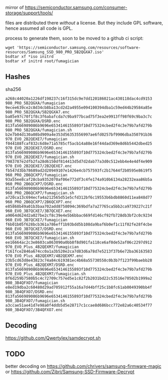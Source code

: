 mirror of https://semiconductor.samsung.com/consumer-storage/support/tools/

files are distributed there *without* a license. But they include GPL software, hence assumed all code is GPL.

process to generate them, soon to be moved to a github ci script:

```
wget 'https://semiconductor.samsung.com/resources/software-resources/Samsung_SSD_980_PRO_5B2QGXA7.iso'
bsdtar xf *iso initrd
bsdtar xf initrd root/fumagician
```

## Hashes

sha256

```
a268c44020a1226df198237c16f315dc9e7dd120186021ac430118dac4cd9153  980_PRO_5B2QGXA/fumagician
9ecee639ce2c8d34cb8ba13cd2d2a4955e094100394dba1c59ed44b29584a85e  980_PRO_5B2QGXA/5B2QGXA7.enc
ba85e97c70f1f8c3f6abafcda7c9ba977bcad75f3ea2e9913ff98f69c9ba3c7c  980_PRO_5B2QGXA/DSRD.enc
813fa566989086b9696e6534146155893f10d775324cbed2f4c3e79b7afd279b  980_PRO_5B2QGXA/fumagician.sh
b2e7b04d130a08bd909a4e353d56353556997ae6fd0257bf9906dba350791b36  970_EVO_2B2QEXE7/fumagician
f044188fcaf832c6d8e71a5785cf5acb14a88e16f44dad369e8d6b5442dbed25  970_EVO_2B2QEXE7/DSRD.enc
813fa566989086b9696e6534146155893f10d775324cbed2f4c3e79b7afd279b  970_EVO_2B2QEXE7/fumagician.sh
7983787e2dfb2fa28d6150df814413d5d7d2dab77a3d0c512ebb4e4e4df4e909  970_EVO_2B2QEXE7/2B2QEXE7.enc
fb547d3bb78689ad2d20949107e1426e4cb757593fc2b17644f2b0595e8619f5  960_PRO_2B6QCXP7/fumagician
93a55ee8caf28cba9352070af06e772df3c4fe174a910b6134a28232eaa86b5a  960_PRO_2B6QCXP7/DSRD.enc
813fa566989086b9696e6534146155893f10d775324cbed2f4c3e79b7afd279b  960_PRO_2B6QCXP7/fumagician.sh
a720ca13c694ecfa4a212565d51e5cfd312bf6c19553b6bdb8860d11ea848d77  960_PRO_2B6QCXP7/2B6QCXP7.enc
e85868b49a01b3baa702add8758094c369bdfa7a27765ca5bb2ca9739227c21f  960_EVO_3B7QCXE7/3B7QCXE7.enc
a9064d624d2a027be2cf8c39e4e5b6bbac669fd146cf92fb728db3bf2c0c9234  960_EVO_3B7QCXE7/fumagician
f6b01b05f628bcb361a786eff1b93bdd5b108da9baf6b0ef1c11f02fe28f4cbe  960_EVO_3B7QCXE7/DSRD.enc
813fa566989086b9696e6534146155893f10d775324cbed2f4c3e79b7afd279b  960_EVO_3B7QCXE7/fumagician.sh
ee16664ac2c3e8603ca863090a0bb8f8d901fa118ce6af0de52af06c2297d912  970_EVO_Plus_4B2QEXM7/fumagician
f161fce2846a674cc0a1a3b520e2ca7d83d6a78d7e5213f37b6e72ba36163583  970_EVO_Plus_4B2QEXM7/4B2QEXM7.enc
23b5cd63d8e43823c74a84c619381ec4b68a55730558c0b3b7f123f99baebb28  970_EVO_Plus_4B2QEXM7/DSRD.enc
813fa566989086b9696e6534146155893f10d775324cbed2f4c3e79b7afd279b  970_EVO_Plus_4B2QEXM7/fumagician.sh
8f6d259b7580b5c4c72709c757ed5e1c82f2b2031bd22c53516e70502b1999a2  980_3B4QFXO7/fumagician
e8ed19dba2c60480d29ad705912f55a16a7d44bff25c1b8fc61ab0049390bb4f  980_3B4QFXO7/DSRD.enc
813fa566989086b9696e6534146155893f10d775324cbed2f4c3e79b7afd279b  980_3B4QFXO7/fumagician.sh
a3ccae51ae41d7e98a0f4ddb5d5e28717c1ccae8d686bcc772e82a6c40534f77  980_3B4QFXO7/3B4QFXO7.enc
```

## Decoding

https://github.com/Qwertylex/samdecrypt.sh

## TODO

better decoding on https://github.com/chrivers/samsung-firmware-magic or https://github.com/Zibri/Samsung-SSD-Firmware-Decrypt
